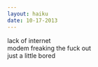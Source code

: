 ```yaml
---
layout: haiku
date: 10-17-2013
---
```


lack of internet<br>
modem freaking the fuck out<br>
just a little bored

